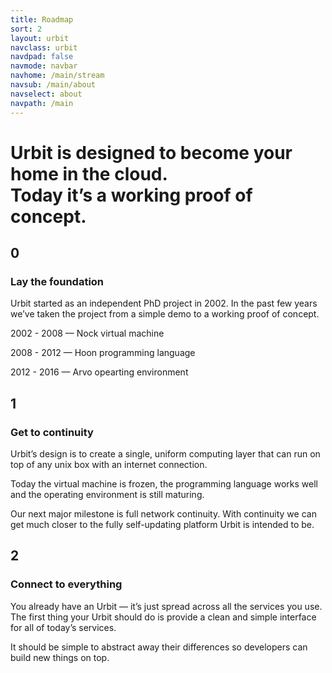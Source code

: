 ```yaml
---
title: Roadmap
sort: 2
layout: urbit
navclass: urbit
navdpad: false
navmode: navbar
navhome: /main/stream
navsub: /main/about
navselect: about
navpath: /main
---
```


<h1>Urbit is designed to become your home in the cloud.<br/>Today it’s a working proof of concept.</h1>

<div class="road">
    <div class="step">
        <div class="dot"></div>
        <h2>0</h2>
        <h3>Lay the foundation</h3>
        <p>Urbit started as an independent PhD project in 2002.  In the past few years we’ve taken the project from a simple demo to a working proof of concept.</p>
        <p>2002 - 2008 — Nock virtual machine</p>
        <p>2008 - 2012 — Hoon programming language</p>
        <p>2012 - 2016 — Arvo opearting environment</p>
    </div>
    <div class="step">
        <div class="dot"></div>
        <h2>1</h2>
        <h3>Get to continuity</h3>
        <p>Urbit’s design is to create a single, uniform computing layer that can run on top of any unix box with an internet connection.</p>
        <p>Today the virtual machine is frozen, the programming language works well and the operating environment is still maturing.</p>
        <p>Our next major milestone is full network continuity.  With continuity we can get much closer to the fully self-updating platform Urbit is intended to be.</p>
    </div>
    <div class="step">
        <div class="dot"></div>
        <h2>2</h2>
        <h3>Connect to everything</h3>
        <p>You already have an Urbit — it’s just spread across all the services you use.  The first thing your Urbit should do is provide a clean and simple interface for all of today’s services.</p>
        <p>It should be simple to abstract away their differences so developers can build new things on top.</p>
    </div>
</div>
